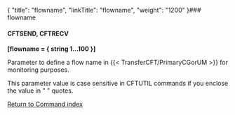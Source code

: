 {
    "title": "flowname",
    "linkTitle": "flowname",
    "weight": "1200"
}### flowname

#### CFTSEND, CFTRECV

****[flowname = { string 1...100 }]****

Parameter to define a flow name in {{< TransferCFT/PrimaryCGorUM  >}} for monitoring purposes.

This parameter value is case sensitive in CFTUTIL commands if you enclose the value in " " quotes.

[Return to Command index](../../)
